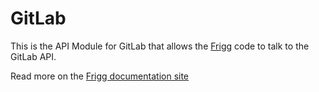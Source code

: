 # GitLab

This is the API Module for GitLab that allows the [Frigg](https://friggframework.org) code to talk to the GitLab API.

Read more on the [Frigg documentation site](https://docs.friggframework.org/api-modules/list/gitlab)
